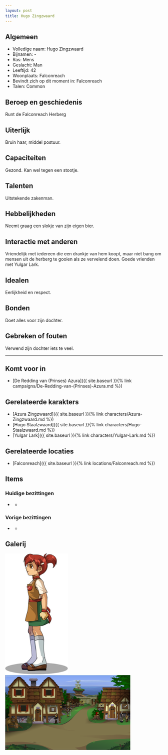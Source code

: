 ```yaml
---
layout: post
title: Hugo Zingzwaard
---
```


## Algemeen
* Volledige naam: Hugo Zingzwaard
* Bijnamen: -
* Ras: Mens
* Geslacht: Man
* Leeftijd: 42
* Woonplaats: Falconreach
* Bevindt zich op dit moment in: Falconreach
* Talen: Common

## Beroep en geschiedenis
Runt de Falconreach Herberg

## Uiterlijk
Bruin haar, middel postuur.

## Capaciteiten
Gezond. Kan wel tegen een stootje.

## Talenten
Uitstekende zakenman.

## Hebbelijkheden
Neemt graag een slokje van zijn eigen bier.

## Interactie met anderen
Vriendelijk met iedereen die een drankje van hem koopt, maar niet bang om mensen uit de herberg te gooien als ze vervelend doen. Goede vrienden met Yulgar Lark.

## Idealen
Eerlijkheid en respect.

## Bonden
Doet alles voor zijn dochter.

## Gebreken of fouten
Verwend zijn dochter iets te veel.

---

## Komt voor in
* [De Redding van (Prinses) Azura]({{ site.baseurl }}{% link campaigns/De-Redding-van-(Prinses)-Azura.md %})

## Gerelateerde karakters
* [Azura Zingzwaard]({{ site.baseurl }}{% link characters/Azura-Zingzwaard.md %})
* [Hugo Staalzwaard]({{ site.baseurl }}{% link characters/Hugo-Staalzwaard.md %})
* [Yulgar Lark]({{ site.baseurl }}{% link characters/Yulgar-Lark.md %})

## Gerelateerde locaties
* [Falconreach]({{ site.baseurl }}{% link locations/Falconreach.md %})

## Items

### Huidige bezittingen
* -

### Vorige bezittingen
* -

## Galerij
<img src="../images/Azura Zingzwaard.jpeg" alt="Azura Zingzwaard, dochter van Hugo" width=200>

<img src="../images/Falconreach.png" alt="De herberg van Hugo in Falconreach" width=400>